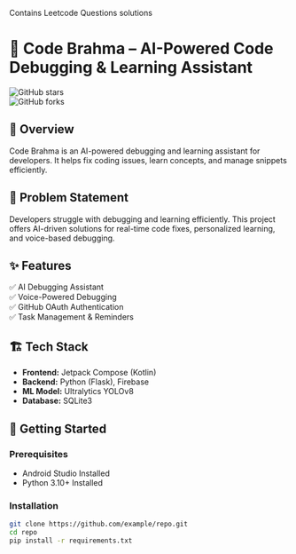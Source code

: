 Contains Leetcode Questions solutions 
# 🚀 Code Brahma – AI-Powered Code Debugging & Learning Assistant  
![GitHub stars](https://img.shields.io/github/stars/example/repo?style=social)  
![GitHub forks](https://img.shields.io/github/forks/example/repo?style=social)  

## 📌 Overview  
Code Brahma is an AI-powered debugging and learning assistant for developers. It helps fix coding issues, learn concepts, and manage snippets efficiently.  

## 🎯 Problem Statement  
Developers struggle with debugging and learning efficiently. This project offers AI-driven solutions for real-time code fixes, personalized learning, and voice-based debugging.  

## ✨ Features  
✅ AI Debugging Assistant  
✅ Voice-Powered Debugging  
✅ GitHub OAuth Authentication  
✅ Task Management & Reminders  

## 🏗️ Tech Stack  
- **Frontend:** Jetpack Compose (Kotlin)  
- **Backend:** Python (Flask), Firebase  
- **ML Model:** Ultralytics YOLOv8  
- **Database:** SQLite3  

## 🚀 Getting Started  

### Prerequisites  
- Android Studio Installed  
- Python 3.10+ Installed  

### Installation  
```bash
git clone https://github.com/example/repo.git
cd repo
pip install -r requirements.txt